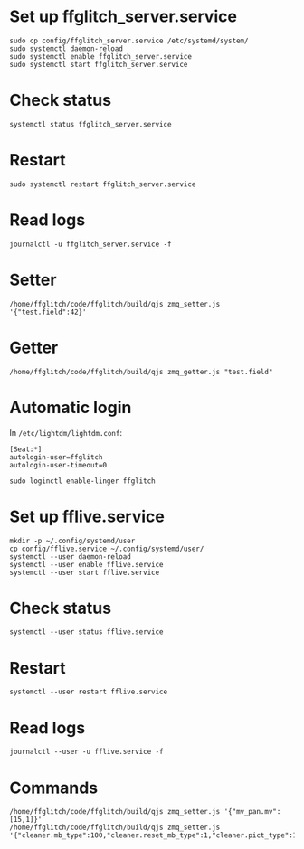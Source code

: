 Set up ffglitch_server.service
==============================

```
sudo cp config/ffglitch_server.service /etc/systemd/system/
sudo systemctl daemon-reload
sudo systemctl enable ffglitch_server.service
sudo systemctl start ffglitch_server.service
```

Check status
============

```
systemctl status ffglitch_server.service
```

Restart
=======

```
sudo systemctl restart ffglitch_server.service
```

Read logs
=========

```
journalctl -u ffglitch_server.service -f
```

Setter
======

```
/home/ffglitch/code/ffglitch/build/qjs zmq_setter.js '{"test.field":42}'
```

Getter
======

```
/home/ffglitch/code/ffglitch/build/qjs zmq_getter.js "test.field"
```

Automatic login
===============

In `/etc/lightdm/lightdm.conf`:
```
[Seat:*]
autologin-user=ffglitch
autologin-user-timeout=0
```

```
sudo loginctl enable-linger ffglitch
```

Set up fflive.service
=====================

```
mkdir -p ~/.config/systemd/user
cp config/fflive.service ~/.config/systemd/user/
systemctl --user daemon-reload
systemctl --user enable fflive.service
systemctl --user start fflive.service
```

Check status
============

```
systemctl --user status fflive.service
```

Restart
=======

```
systemctl --user restart fflive.service
```

Read logs
=========

```
journalctl --user -u fflive.service -f
```

Commands
========

```
/home/ffglitch/code/ffglitch/build/qjs zmq_setter.js '{"mv_pan.mv":[15,1]}'
/home/ffglitch/code/ffglitch/build/qjs zmq_setter.js '{"cleaner.mb_type":100,"cleaner.reset_mb_type":1,"cleaner.pict_type":100,"cleaner.reset_pict_type":1}'
```
